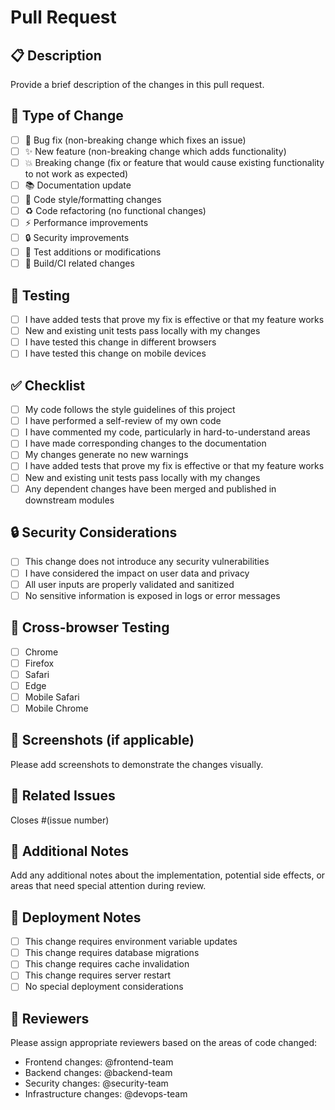 # Pull Request

## 📋 Description
Provide a brief description of the changes in this pull request.

## 🔄 Type of Change
- [ ] 🐛 Bug fix (non-breaking change which fixes an issue)
- [ ] ✨ New feature (non-breaking change which adds functionality)
- [ ] 💥 Breaking change (fix or feature that would cause existing functionality to not work as expected)
- [ ] 📚 Documentation update
- [ ] 🎨 Code style/formatting changes
- [ ] ♻️ Code refactoring (no functional changes)
- [ ] ⚡ Performance improvements
- [ ] 🔒 Security improvements
- [ ] 🧪 Test additions or modifications
- [ ] 🔧 Build/CI related changes

## 🧪 Testing
- [ ] I have added tests that prove my fix is effective or that my feature works
- [ ] New and existing unit tests pass locally with my changes
- [ ] I have tested this change in different browsers
- [ ] I have tested this change on mobile devices

## ✅ Checklist
- [ ] My code follows the style guidelines of this project
- [ ] I have performed a self-review of my own code
- [ ] I have commented my code, particularly in hard-to-understand areas
- [ ] I have made corresponding changes to the documentation
- [ ] My changes generate no new warnings
- [ ] I have added tests that prove my fix is effective or that my feature works
- [ ] New and existing unit tests pass locally with my changes
- [ ] Any dependent changes have been merged and published in downstream modules

## 🔒 Security Considerations
- [ ] This change does not introduce any security vulnerabilities
- [ ] I have considered the impact on user data and privacy
- [ ] All user inputs are properly validated and sanitized
- [ ] No sensitive information is exposed in logs or error messages

## 📱 Cross-browser Testing
- [ ] Chrome
- [ ] Firefox
- [ ] Safari
- [ ] Edge
- [ ] Mobile Safari
- [ ] Mobile Chrome

## 📸 Screenshots (if applicable)
Please add screenshots to demonstrate the changes visually.

## 🔗 Related Issues
Closes #(issue number)

## 📝 Additional Notes
Add any additional notes about the implementation, potential side effects, or areas that need special attention during review.

## 🚀 Deployment Notes
- [ ] This change requires environment variable updates
- [ ] This change requires database migrations
- [ ] This change requires cache invalidation
- [ ] This change requires server restart
- [ ] No special deployment considerations

## 👥 Reviewers
Please assign appropriate reviewers based on the areas of code changed:
- Frontend changes: @frontend-team
- Backend changes: @backend-team  
- Security changes: @security-team
- Infrastructure changes: @devops-team
